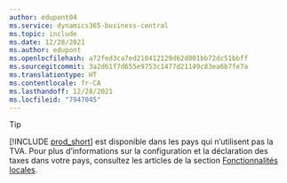 ```yaml
---
author: edupont04
ms.service: dynamics365-business-central
ms.topic: include
ms.date: 12/28/2021
ms.author: edupont
ms.openlocfilehash: a72fed3ca7ed218412129d62d001bb72dc51bbff
ms.sourcegitcommit: 3a2d61f7d655e9753c1477d21149c83ea6b7fe7a
ms.translationtype: HT
ms.contentlocale: fr-CA
ms.lasthandoff: 12/28/2021
ms.locfileid: "7947045"
---
```

> [!TIP]
> [!INCLUDE [prod_short](prod_short.md)] est disponible dans les pays qui n’utilisent pas la TVA. Pour plus d’informations sur la configuration et la déclaration des taxes dans votre pays, consultez les articles de la section [Fonctionnalités locales](../about-localization.md).  
